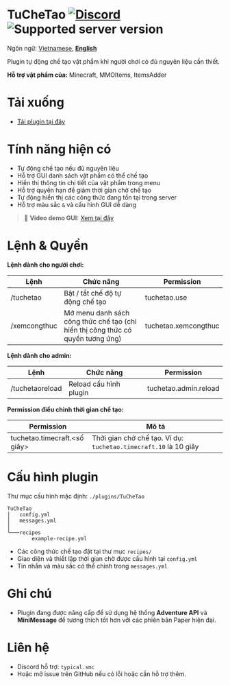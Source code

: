 # TuCheTao [![Discord](https://img.shields.io/discord/1353293624238145626.svg?label=\&logo=discord\&logoColor=ffffff\&color=7389D8\&labelColor=6A7EC2)](https://discord.typicalsmc.me/discord) ![Supported server version](https://img.shields.io/badge/minecraft-1.16%2B-green)

Ngôn ngữ: [Vietnamese](README_VN.md), **[English](README.md)**

Plugin tự động chế tạo vật phẩm khi người chơi có đủ nguyên liệu cần thiết.

**Hỗ trợ vật phẩm của:** Minecraft, MMOItems, ItemsAdder

# Tải xuống

- [Tải plugin tại đây](https://github.com/SimpMC-Studio/TuCheTao/releases/tag/1.0)

# Tính năng hiện có

* Tự động chế tạo nếu đủ nguyên liệu
* Hỗ trợ GUI danh sách vật phẩm có thể chế tạo
* Hiển thị thông tin chi tiết của vật phẩm trong menu
* Hỗ trợ quyền hạn để giảm thời gian chờ chế tạo
* Tự động hiển thị các công thức đang tồn tại trong server
* Hỗ trợ màu sắc `&` và cấu hình GUI dễ dàng

> 🎥 **Video demo GUI:** [Xem tại đây](https://youtu.be/vqMgTj9-Oos)

# Lệnh & Quyền

**Lệnh dành cho người chơi:**

| Lệnh         | Chức năng                                                                       | Permission           |
|--------------|---------------------------------------------------------------------------------|----------------------|
| /tuchetao    | Bật / tắt chế độ tự động chế tạo                                                | tuchetao.use         |
| /xemcongthuc | Mở menu danh sách công thức chế tạo (chỉ hiển thị công thức có quyền tương ứng) | tuchetao.xemcongthuc |

**Lệnh dành cho admin:**

| Lệnh            | Chức năng              | Permission            |
|-----------------|------------------------|-----------------------|
| /tuchetaoreload | Reload cấu hình plugin | tuchetao.admin.reload |

**Permission điều chỉnh thời gian chế tạo:**

| Permission                    | Mô tả                                                            |
|-------------------------------|------------------------------------------------------------------|
| tuchetao.timecraft.\<số giây> | Thời gian chờ chế tạo. Ví dụ: `tuchetao.timecraft.10` là 10 giây |

# Cấu hình plugin

Thư mục cấu hình mặc định: `./plugins/TuCheTao`

```
TuCheTao
│   config.yml
│   messages.yml
│
└───recipes
        example-recipe.yml
```

* Các công thức chế tạo đặt tại thư mục `recipes/`
* Giao diện và thiết lập thời gian chờ được cấu hình tại `config.yml`
* Tin nhắn và màu sắc có thể chỉnh trong `messages.yml`

# Ghi chú

* Plugin đang được nâng cấp để sử dụng hệ thống **Adventure API** và **MiniMessage** để tương thích tốt hơn với các
  phiên bản Paper hiện đại.

# Liên hệ

* Discord hỗ trợ: `typical.smc`
* Hoặc mở issue trên GitHub nếu có lỗi hoặc cần hỗ trợ thêm.